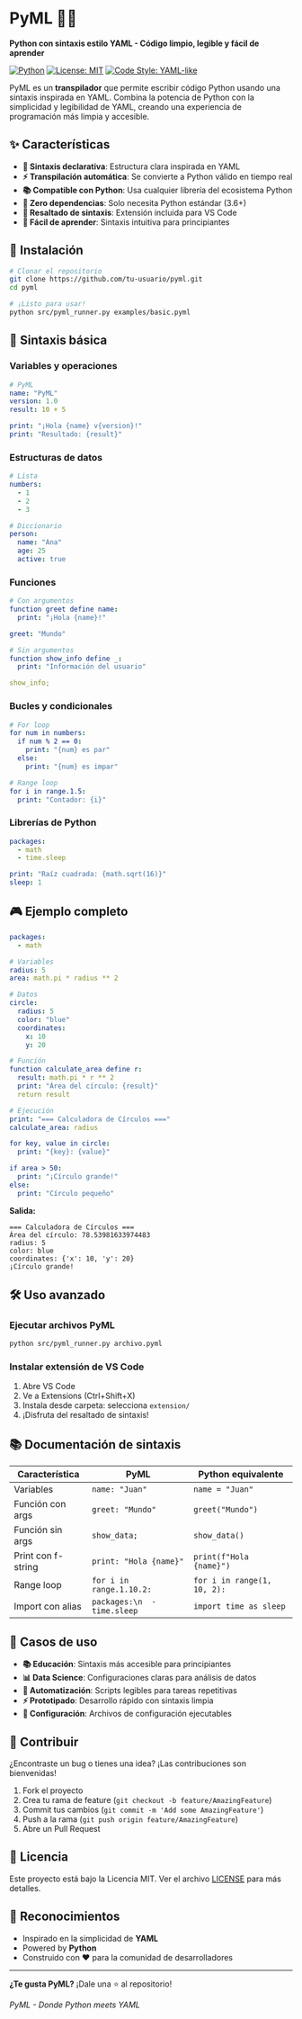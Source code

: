 # PyML 🐍✨

**Python con sintaxis estilo YAML - Código limpio, legible y fácil de aprender**

[![Python](https://img.shields.io/badge/python-3.6+-blue.svg)](https://python.org)
[![License: MIT](https://img.shields.io/badge/License-MIT-yellow.svg)](https://opensource.org/licenses/MIT)
[![Code Style: YAML-like](https://img.shields.io/badge/syntax-YAML--like-green.svg)](https://yaml.org/)

PyML es un **transpilador** que permite escribir código Python usando una sintaxis inspirada en YAML. Combina la potencia de Python con la simplicidad y legibilidad de YAML, creando una experiencia de programación más limpia y accesible.

## ✨ Características

- **🎯 Sintaxis declarativa**: Estructura clara inspirada en YAML
- **⚡ Transpilación automática**: Se convierte a Python válido en tiempo real
- **📚 Compatible con Python**: Usa cualquier librería del ecosistema Python
- **🔧 Zero dependencias**: Solo necesita Python estándar (3.6+)
- **🎨 Resaltado de sintaxis**: Extensión incluida para VS Code
- **📖 Fácil de aprender**: Sintaxis intuitiva para principiantes

## 🚀 Instalación

```bash
# Clonar el repositorio
git clone https://github.com/tu-usuario/pyml.git
cd pyml

# ¡Listo para usar!
python src/pyml_runner.py examples/basic.pyml
```

## 📝 Sintaxis básica

### Variables y operaciones
```yaml
# PyML
name: "PyML"
version: 1.0
result: 10 + 5

print: "¡Hola {name} v{version}!"
print: "Resultado: {result}"
```

### Estructuras de datos
```yaml
# Lista
numbers:
  - 1
  - 2
  - 3

# Diccionario
person:
  name: "Ana"
  age: 25
  active: true
```

### Funciones
```yaml
# Con argumentos
function greet define name:
  print: "¡Hola {name}!"

greet: "Mundo"

# Sin argumentos
function show_info define _:
  print: "Información del usuario"

show_info;
```

### Bucles y condicionales
```yaml
# For loop
for num in numbers:
  if num % 2 == 0:
    print: "{num} es par"
  else:
    print: "{num} es impar"

# Range loop
for i in range.1.5:
  print: "Contador: {i}"
```

### Librerías de Python
```yaml
packages:
  - math
  - time.sleep

print: "Raíz cuadrada: {math.sqrt(16)}"
sleep: 1
```

## 🎮 Ejemplo completo

```yaml
packages:
  - math

# Variables
radius: 5
area: math.pi * radius ** 2

# Datos
circle:
  radius: 5
  color: "blue"
  coordinates:
    x: 10
    y: 20

# Función
function calculate_area define r:
  result: math.pi * r ** 2
  print: "Área del círculo: {result}"
  return result

# Ejecución
print: "=== Calculadora de Círculos ==="
calculate_area: radius

for key, value in circle:
  print: "{key}: {value}"

if area > 50:
  print: "¡Círculo grande!"
else:
  print: "Círculo pequeño"
```

**Salida:**
```
=== Calculadora de Círculos ===
Área del círculo: 78.53981633974483
radius: 5
color: blue
coordinates: {'x': 10, 'y': 20}
¡Círculo grande!
```

## 🛠️ Uso avanzado

### Ejecutar archivos PyML
```bash
python src/pyml_runner.py archivo.pyml
```

### Instalar extensión de VS Code
1. Abre VS Code
2. Ve a Extensions (Ctrl+Shift+X)
3. Instala desde carpeta: selecciona `extension/`
4. ¡Disfruta del resaltado de sintaxis!

## 📚 Documentación de sintaxis

| Característica | PyML | Python equivalente |
|---|---|---|
| Variables | `name: "Juan"` | `name = "Juan"` |
| Función con args | `greet: "Mundo"` | `greet("Mundo")` |
| Función sin args | `show_data;` | `show_data()` |
| Print con f-string | `print: "Hola {name}"` | `print(f"Hola {name}")` |
| Range loop | `for i in range.1.10.2:` | `for i in range(1, 10, 2):` |
| Import con alias | `packages:\n  - time.sleep` | `import time as sleep` |

## 🎯 Casos de uso

- **📚 Educación**: Sintaxis más accesible para principiantes
- **📊 Data Science**: Configuraciones claras para análisis de datos
- **🤖 Automatización**: Scripts legibles para tareas repetitivas
- **⚡ Prototipado**: Desarrollo rápido con sintaxis limpia
- **📝 Configuración**: Archivos de configuración ejecutables

## 🤝 Contribuir

¿Encontraste un bug o tienes una idea? ¡Las contribuciones son bienvenidas!

1. Fork el proyecto
2. Crea tu rama de feature (`git checkout -b feature/AmazingFeature`)
3. Commit tus cambios (`git commit -m 'Add some AmazingFeature'`)
4. Push a la rama (`git push origin feature/AmazingFeature`)
5. Abre un Pull Request

## 📄 Licencia

Este proyecto está bajo la Licencia MIT. Ver el archivo [LICENSE](LICENSE) para más detalles.

## 🙏 Reconocimientos

- Inspirado en la simplicidad de **YAML**
- Powered by **Python**
- Construido con ❤️ para la comunidad de desarrolladores

---

**¿Te gusta PyML?** ¡Dale una ⭐ al repositorio!

*PyML - Donde Python meets YAML*
